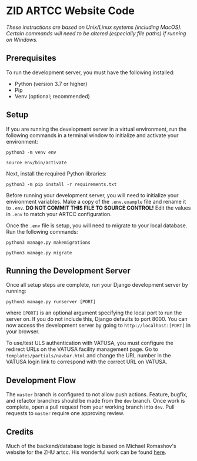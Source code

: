 # ZID ARTCC Website Code
*These instructions are based on Unix/Linux systems (including MacOS). Certain commands will need to be altered (especially file paths) if running on Windows.*

## Prerequisites
To run the development server, you must have the following installed:
- Python (version 3.7 or higher)
- Pip
- Venv (optional; recommended)

## Setup
If you are running the development server in a virtual environment, run the following commands in a terminal window to initialize and activate your environment:

`python3 -m venv env`

`source env/bin/activate`

Next, install the required Python libraries:

`python3 -m pip install -r requirements.txt`

Before running your development server, you will need to initialize your environment variables. Make a copy of the `.env.example` file and rename it to `.env`. **DO NOT COMMIT THIS FILE TO SOURCE CONTROL!** Edit the values in `.env` to match your ARTCC configuration.

Once the `.env` file is setup, you will need to migrate to your local database. Run the following commands:

`python3 manage.py makemigrations`

`python3 manage.py migrate`

## Running the Development Server

Once all setup steps are complete, run your Django development server by running:

`python3 manage.py runserver [PORT]`

where `[PORT]` is an optional argument specifying the local port to run the server on. If you do not include this, Django defaults to port 8000. You can now access the development server by going to `http://localhost:[PORT]` in your browser.

To use/test ULS authentication with VATUSA, you must configure the redirect URLs on the VATUSA facility management page. Go to `templates/partials/navbar.html` and change the URL number in the VATUSA login link to correspond with the correct URL on VATUSA.

## Development Flow

The `master` branch is configured to not allow push actions. Feature, bugfix, and refactor branches should be made from the `dev` branch. Once work is complete, open a pull request from your working branch into `dev`. Pull requests to `master` require one approving review.

## Credits
Much of the backend/database logic is based on Michael Romashov's website for the ZHU artcc. His wonderful work can be found [here](https://github.com/MikeRomaa/zhuartcc.org).